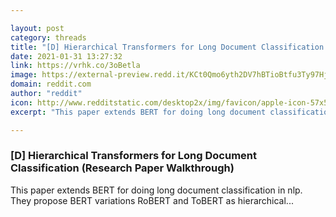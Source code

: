 ```yaml
---

layout: post
category: threads
title: "[D] Hierarchical Transformers for Long Document Classification (Research Paper Walkthrough)"
date: 2021-01-31 13:27:32
link: https://vrhk.co/3oBetla
image: https://external-preview.redd.it/KCt0Qmo6yth2DV7hBTioBtfu3Ty97Hj5Brj63WiCi0k.jpg?width=480&height=251.308900524&auto=webp&crop=480:251.308900524,smart&s=bcdfc42c873dd124369fdaed243a747a4b646f19
domain: reddit.com
author: "reddit"
icon: http://www.redditstatic.com/desktop2x/img/favicon/apple-icon-57x57.png
excerpt: "This paper extends BERT for doing long document classification in nlp. They propose BERT variations RoBERT and ToBERT as hierarchical..."

---
```


### [D] Hierarchical Transformers for Long Document Classification (Research Paper Walkthrough)

This paper extends BERT for doing long document classification in nlp. They propose BERT variations RoBERT and ToBERT as hierarchical...